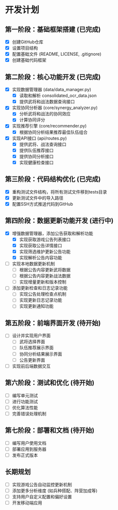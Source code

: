 # 开发计划

## 第一阶段：基础框架搭建 (已完成)
- [x] 创建GitHub仓库
- [x] 设置项目结构
- [x] 配置基础文件 (README, LICENSE, .gitignore)
- [x] 创建基础代码框架

## 第二阶段：核心功能开发 (已完成)
- [x] 实现数据管理器 (data/data_manager.py)
  - [x] 读取和解析 consolidated_ocr_data.json
  - [x] 提供武将和战法数据查询接口
- [x] 实现协同分析器 (core/synergy_analyzer.py)
  - [x] 分析武将和战法的协同效应
  - [x] 计算协同评分
- [x] 实现推荐引擎 (core/recommender.py)
  - [x] 根据协同分析结果推荐最佳队伍组合
- [x] 实现API接口 (api/routes.py)
  - [x] 提供武将、战法查询接口
  - [x] 提供队伍推荐接口
  - [x] 提供协同分析接口
  - [x] 实现健康检查接口

## 第三阶段：代码结构优化 (已完成)
- [x] 重构测试文件结构，将所有测试文件移到tests目录
- [x] 更新测试文件中的导入路径
- [x] 配置SSH方式推送代码到GitHub

## 第四阶段：数据更新功能开发 (进行中)
- [x] 增强数据管理器，添加公告获取和解析功能
  - [x] 实现获取游戏公告列表接口
  - [x] 实现获取公告详情接口
  - [x] 实现筛选维护更新公告功能
  - [x] 实现解析公告内容功能
- [ ] 实现本地数据更新机制
  - [ ] 根据公告内容更新武将数据
  - [ ] 根据公告内容更新战法数据
  - [ ] 实现增量更新和版本控制
- [ ] 添加更新检查和日志记录功能
  - [ ] 实现公告处理检查点机制
  - [ ] 实现更新日志记录功能
  - [ ] 实现更新通知功能

## 第五阶段：前端界面开发 (待开始)
- [ ] 设计并实现用户界面
  - [ ] 武将选择界面
  - [ ] 队伍推荐展示界面
  - [ ] 协同分析结果展示界面
  - [ ] 公告更新界面
- [ ] 实现前后端数据交互

## 第六阶段：测试和优化 (待开始)
- [ ] 编写单元测试
- [ ] 进行功能测试
- [ ] 优化算法性能
- [ ] 完善错误处理机制

## 第七阶段：部署和文档 (待开始)
- [ ] 编写用户使用文档
- [ ] 部署应用到服务器
- [ ] 发布正式版本

## 长期规划
- [ ] 实现游戏公告自动监控更新机制
- [ ] 添加更多分析维度 (如兵种搭配、阵营加成等)
- [ ] 支持用户自定义配置和偏好设置
- [ ] 开发移动端应用
